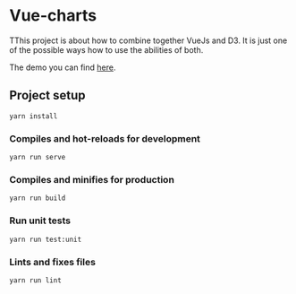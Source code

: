 # Vue-charts

TThis project is about how to combine together VueJs and D3. It is just one of the possible ways how to use the abilities of both.

The demo you can find [here](https://vuecharts.herokuapp.com/).

## Project setup

```
yarn install
```

### Compiles and hot-reloads for development

```
yarn run serve
```

### Compiles and minifies for production

```
yarn run build
```

### Run unit tests

```
yarn run test:unit
```

### Lints and fixes files

```
yarn run lint
```
